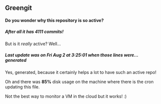 ## Greengit

#### Do you wonder why this repository is so active?

##### After all it has 4111 commits!

But is it *really* active? Well...

##### Last update was on Fri Aug 2 at 3:25:01 when those lines were... generated

Yes, generated, because it certainly helps a lot to have such an active repo!

Oh and there was **85%** disk usage on the machine
where there is the cron updating this file.

Not the best way to monitor a VM in the cloud but it works! :)
